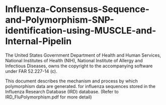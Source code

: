 # Influenza-Consensus-Sequence-and-Polymorphism-SNP-identification-using-MUSCLE-and-Internal-Pipelin

The United States Government Department of Health and Human Services, National Institutes of Health (NIH), National Institute of Allergy and Infectious Diseases, owns the copyright to the accompanying software under FAR 52.227-14 (c).

This document describes the mechanism and process by which polymorphism data are generated.
for influenza sequences stored in the Influenza Research Database (IRD) database.  (Refer to IRD_FluPolymorphism.pdf for more detail)
